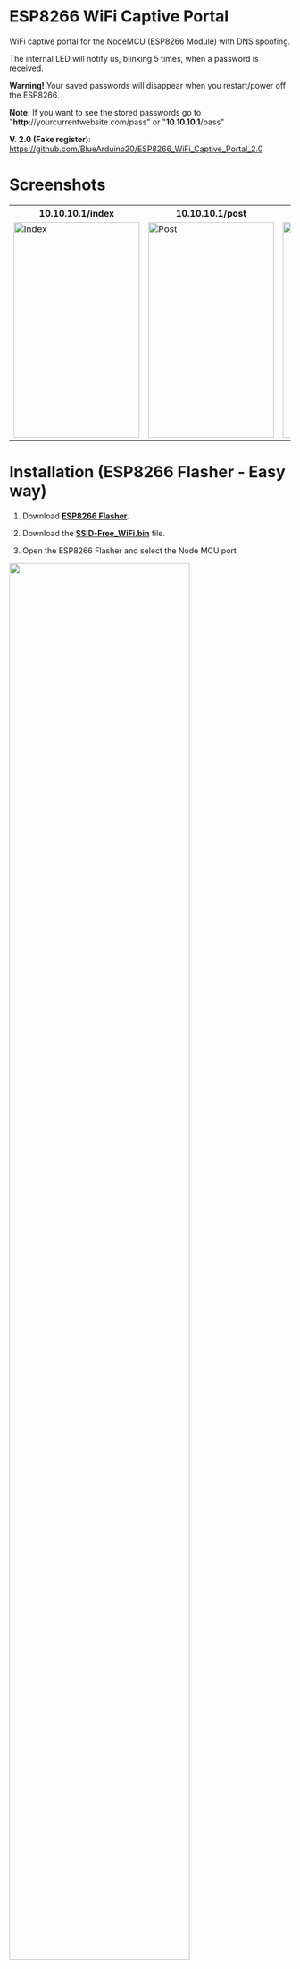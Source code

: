 # ESP8266 WiFi Captive Portal
WiFi captive portal for the NodeMCU (ESP8266 Module) with DNS spoofing.

The internal LED will notify us, blinking 5 times, when a password is received.

<b>Warning!</b> Your saved passwords will disappear when you restart/power off the ESP8266.

<b>Note:</b> If you want to see the stored passwords go to <a>"**http**://</a>yourcurrentwebsite.com<a>/pass</a>" or "**10.10.10.1**<a>/pass</a>"

<b>V. 2.0 (Fake register)</b>: https://github.com/BlueArduino20/ESP8266_WiFi_Captive_Portal_2.0

# Screenshots

<table>
  <tr>
    <th>10.10.10.1/index</th>
    <th>10.10.10.1/post</th> 
    <th>10.10.10.1/creds</th>
  </tr>
  <tr>
    <td><img width="225" height="385" src="https://raw.githubusercontent.com/BlueArduino20/ESP8266_WiFi_Captive_Portal/master/src/1_Index_2.jpg" title="Index"></td>
    <td><img  width="225" height="385" src="https://raw.githubusercontent.com/BlueArduino20/ESP8266_WiFi_Captive_Portal/master/src/2_Post.jpg" title="Post"></td>
    <td><img   width="225" height="385" src="https://raw.githubusercontent.com/BlueArduino20/ESP8266_WiFi_Captive_Portal/master/src/3_Pass.jpg" title="Creds"></td>
  </tr>
</table>

# Installation (ESP8266 Flasher - Easy way)

1. Download <a href="https://github.com/nodemcu/nodemcu-flasher"><b>ESP8266 Flasher</b></a>.

2. Download the <b><a href="https://github.com/BlueArduino20/ESP8266_WiFi_Captive_Portal_2.0/raw/master/SSID-Free_WiFi.bin">SSID-Free_WiFi.bin</b></a> file.

3. Open the ESP8266 Flasher and select the Node MCU port

<img width="80%" src="https://raw.githubusercontent.com/BlueArduino20/ESP8266_WiFi_Captive_Portal_2.0/master/src/1_port_selection.PNG">

4. Then, go to the config tab and select the .bin file you've just downloaded.

<img width="80%" src="https://raw.githubusercontent.com/BlueArduino20/ESP8266_WiFi_Captive_Portal_2.0/master/src/2_file_selection.png">

5. Finally, go back to the first tab and press "Flash"

6. Your Node MCU is ready!

# Installation (Arduino IDE)

1. Open your <a href="https://www.arduino.cc/en/main/software">Arduino IDE</a> and go to "File -> Preferences -> Boards Manager URLs" and paste the following link:
``http://arduino.esp8266.com/stable/package_esp8266com_index.json``
2. Go to "Tools -> Board -> Boards Manager", search "esp8266" and install esp8266
3. Go to "Tools -> Board" and select you board"
4. Download and open the sketch "<a href="https://github.com/125K/ESP8266_WiFi_Captive_Portal/blob/master/WiFi_Captive_Portal.ino"><b>WiFi_Captive_Portal.ino</b></a>"
5. You can optionally change some parameters like the SSID name and texts of the page like title, subtitle, text body...
6. Upload the code into your board.
7. You are done!

## Disclaimer
This project is for testing and educational purposes. Use it only against your own networks and devices. I don't take any responsibility for what you do with this program.

<a href="https://www.buymeacoffee.com/rSiZtB3" target="_blank"><img src="https://www.buymeacoffee.com/assets/img/custom_images/orange_img.png" alt="Buy Me A Coffee" style="height: 41px !important;width: 174px !important;box-shadow: 0px 3px 2px 0px rgba(190, 190, 190, 0.5) !important;-webkit-box-shadow: 0px 3px 2px 0px rgba(190, 190, 190, 0.5) !important;" ></a>

## Disclaimer
This project is for testing and educational purposes. Use it only against your own networks and devices. I don't take any responsibility for what you do with this program.

